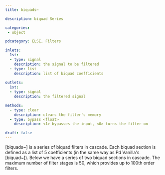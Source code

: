 ```yaml
---
title: biquads~

description: biquad Series

categories:
 - object

pdcategory: ELSE, Filters

inlets:
  1st:
  - type: signal
    description: the signal to be filtered
  - type: list
    description: list of biquad coefficients
  
outlets:
  1st:
  - type: signal
    description: the filtered signal

methods:
  - type: clear
    description: clears the filter's memory
  - type: bypass <float>
    description: <1> bypasses the input, <0> turns the filter on

draft: false
---
```


[biquads~] is a series of biquad filters in cascade. Each biquad section is defined as a list of 5 coefficients (in the same way as Pd Vanilla's [biquad~]). Below we have a series of two biquad sections in cascade. The maximum number of filter stages is 50, which provides up to 100th order filters.
